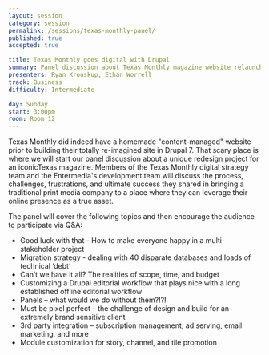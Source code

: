 ```yaml
---
layout: session
category: session
permalink: /sessions/texas-monthly-panel/
published: true
accepted: true

title: Texas Monthly goes digital with Drupal
summary: Panel discussion about Texas Monthly magazine website relaunch
presenters: Ryan Krouskup, Ethan Worrell
track: Business
difficulty: Intermediate

day: Sunday
start: 3:00pm
room: Room 12
---
```


Texas Monthly did indeed have a homemade "content-managed" website prior to building their totally re-imagined site in Drupal 7.  That scary place is where we will start our panel discussion about a unique redesign project for an iconicTexas magazine.  Members of the Texas Monthly digital strategy team and the Entermedia's development team will discuss the process, challenges, frustrations, and ultimate success they shared in bringing a traditional print media company to a place where they can leverage their online presence as a true asset.

The panel will cover the following topics and then encourage the audience to participate via Q&A:

* Good luck with that - How to make everyone happy in a multi-stakeholder project
* Migration strategy - dealing with 40 disparate databases and loads of technical ‘debt’
* Can’t we have it all? The realities of scope, time, and budget
* Customizing a Drupal editorial workflow that plays nice with a long established offline editorial workflow
* Panels – what would we do without them?!?!
* Must be pixel perfect – the challenge of design and build for an extremely brand sensitive client
* 3rd party integration – subscription management, ad serving, email marketing, and more
* Module customization for story, channel, and tile promotion
